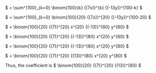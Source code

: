 $ = \sum^{100}\_{k=0} \binom{100}{k} {(7x)}^{k} {(-13y)}^{100-k} $

$ = \sum^{100}\_{k=0} \binom{100}{20} {(7x)}^{20} {(-13y)}^{100-20} $

$ = \binom{100}{20} {(7)}^{20} x^{20} {(-13)}^{80} y^{80} $

$ = \binom{100}{20} {(7)}^{20} {(-13)}^{80} x^{20} y^{80} $

$ = \binom{100}{20} {(7)}^{20} {(-13)}^{80} x^{20} y^{80} $

$ = \binom{100}{20} {(7)}^{20} {(13)}^{80} x^{20} y^{80} $

Thus, the coefficient is $ \binom{100}{20} {(7)}^{20} {(13)}^{80} $
